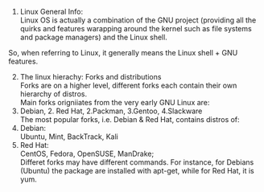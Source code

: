 1. Linux General Info:<br>
Linux OS is actually a combination of the GNU project (providing all the quirks and features warapping around the kernel such as file systems and package managers) and the Linux shell.<br>

So, when referring to Linux, it generally means the Linux shell + GNU features. <br>

2. The linux hierachy: Forks and distributions <br>
Forks are on a higher level, different forks each contain their own hierarchy of distros.<br>
Main forks origniiates from the very early GNU Linux are:<br>
1. Debian, 2. Red Hat, 2.Packman, 3.Gentoo, 4.Slackware<br>
The most popular forks, i.e. Debian & Red Hat, contains distros of:<br>
1. Debian: <br>
Ubuntu, Mint, BackTrack, Kali<br>
2. Red Hat: <br>
CentOS, Fedora, OpenSUSE, ManDrake;<br>
Differet forks may have different commands. For instance, for Debians (Ubuntu) the package are installed with apt-get, while for Red Hat, it is yum. 





